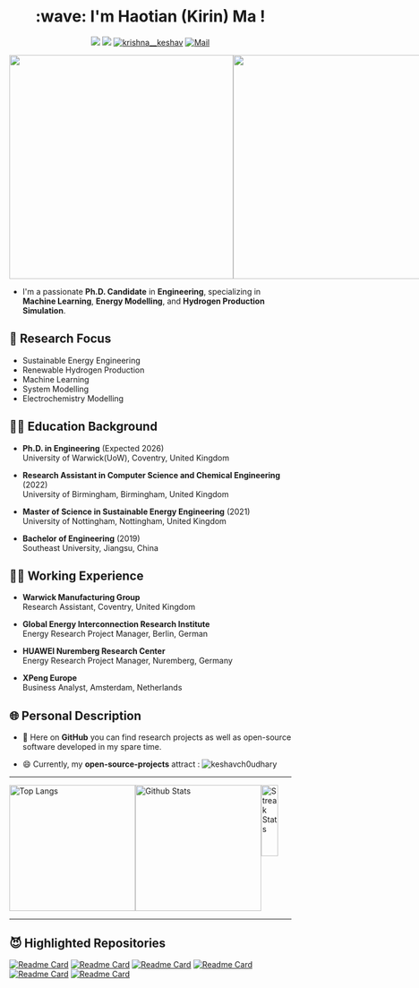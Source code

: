 <h1 align="center">:wave: I'm Haotian (Kirin) Ma ! </h1>


<div  align="center">    

[![](https://img.shields.io/badge/linkedin-%230077B5.svg?&style=for-the-badge&logo=linkedin&logoColor=white)](https://www.linkedin.com/in/htma/) 
[![](https://img.shields.io/badge/twitter-%230077B5.svg?&style=for-the-badge&logo=twitter&logoColor=white)](https://twitter.com/mahaotian10) 
<a href="https://KeshavCh0udhary.github.io" target="blank"><img src="https://img.shields.io/badge/Portfolio_-000?style=for-the-badge&logo=ko-fi&logoColor=gold" alt="krishna__keshav" /></a> 
<a href="mailto:haotianteemo@outlook.com" target="blank"><img src="https://img.shields.io/badge/Reach_to_me_via_Mail_-000?style=for-the-badge&logo=gmail&logoColor=pink" alt="Mail" /></a> 
</div>


<div style="display: flex; justify-content: space-between; align-items: flex-end;">
  <img src="https://baltictransportjournal.com/assets/files/news/hydrogen-produksjon-ny-eng.gif" width="400" />
  <img src="https://i.imgur.com/JlXPELW.jpg" width="400" /> 
</div>

- I'm a passionate **Ph.D. Candidate** in **Engineering**, specializing in **Machine Learning**, **Energy Modelling**, and **Hydrogen Production Simulation**.

## 🔬 Research Focus

- Sustainable Energy Engineering
- Renewable Hydrogen Production
- Machine Learning
- System Modelling
- Electrochemistry Modelling

<!--
## 🔧 Skills

- **Languages:** C/C++, Python, OCAML
- **Frameworks:** React, Node.js, Express.js, Django,KIVY
- **Databases:** MongoDB, MySQL, PostgreSQL
- **Tools:** Git, Docker, VS Code, Jupyter Notebook
- **Software:** COMSOL, Aspen, gProms
- **Experiment:** XRD, SEM, TEM and other Material Modelling Experiments
-->

## :man_student: Education Background

- **Ph.D. in Engineering** (Expected 2026)  
  University of Warwick(UoW), Coventry, United Kingdom

- **Research Assistant in Computer Science and Chemical Engineering** (2022)  
  University of Birmingham, Birmingham, United Kingdom

- **Master of Science in Sustainable Energy Engineering** (2021)  
  University of Nottingham, Nottingham, United Kingdom
  
- **Bachelor of Engineering** (2019)  
  Southeast University, Jiangsu, China 


## :man_judge: Working Experience

- **Warwick Manufacturing Group**      
  Research Assistant, Coventry, United Kingdom

- **Global Energy Interconnection Research Institute**   
  Energy Research Project Manager, Berlin, German

- **HUAWEI Nuremberg Research Center**   
  Energy Research Project Manager, Nuremberg, Germany
  
- **XPeng Europe**    
  Business Analyst, Amsterdam, Netherlands

## 🌐 Personal Description

- 🧠 Here on **GitHub** you can find research projects as well as open-source software developed in my spare time.

- 😄 Currently, my **open-source-projects** attract : <img src="https://komarev.com/ghpvc/?username=TSdreamer&label=Visitors&color=0e75b6&style=flat" alt="keshavch0udhary" /> </p>

---
 
<p align="center">
    <div style="display: flex; justify-content: center;">
  <a href="https://github.com/davidstutz">
    <img src="https://github-readme-stats.vercel.app/api/top-langs/?username=davidstutz&theme=gruvbox&show_icons=true" alt="Top Langs" height="225px">
  </a>
 <a href="https://github.com/TSdreamer">
    <img src="https://github-readme-stats.vercel.app/api?username=TSdreamer&count_private=true&show_icons=false&theme=gruvbox" alt="Github Stats" height="225px">
 </a>
 <a href="https://github.com/TSdreamer">
    <img src="https://github-readme-streak-stats.herokuapp.com/?user=TSdreamer&theme=gruvbox&hide_border=true&stroke=0000&background=060A0CD0" alt="Streak Stats" width=75%>
 </a>
    </div>
</p>

---


## 😈 Highlighted Repositories

[![Readme Card](https://github-readme-stats.vercel.app/api/pin/?username=TSdreamer&repo=Gradient-Boosting-Tree&layout=compact&theme=dark)](https://github.com/TSdreamer/Gradient-Boosting-Tree)
[![Readme Card](https://github-readme-stats.vercel.app/api/pin/?username=jyang526843&repo=2D_FE_Global_DIC&layout=compact&theme=dark)](https://github.com/jyang526843/2D_FE_Global_DIC)
[![Readme Card](https://github-readme-stats.vercel.app/api/pin/?username=FranckLab&repo=ALDVC&layout=compact&theme=dark)](https://github.com/FranckLab/ALDVC)
[![Readme Card](https://github-readme-stats.vercel.app/api/pin/?username=jyang526843&repo=SerialTrack&layout=compact&theme=dark)](https://github.com/jyang526843/SerialTrack)
[![Readme Card](https://github-readme-stats.vercel.app/api/pin/?username=InertialMicrocavitationRheometry&repo=IMR_simple&layout=compact&theme=dark)](https://github.com/InertialMicrocavitationRheometry/IMR_simple)
[![Readme Card](https://github-readme-stats.vercel.app/api/pin/?username=FranckLab&repo=STAQ-DIC&layout=compact&theme=dark)](https://github.com/FranckLab/STAQ-DIC)
 
